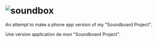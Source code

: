# ![soundbox](https://user-images.githubusercontent.com/41185842/112209362-a7aaed00-8c19-11eb-9f7e-42680fe3aa81.png)

An attempt to make a phone app version of my "Soundboard Project".

Une version application de mon "Soundboard Project".

